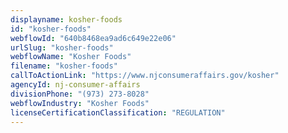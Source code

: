 ```yaml
---
displayname: kosher-foods
id: "kosher-foods"
webflowId: "640b8468ea9ad6c649e22e06"
urlSlug: "kosher-foods"
webflowName: "Kosher Foods"
filename: "kosher-foods"
callToActionLink: "https://www.njconsumeraffairs.gov/kosher"
agencyId: nj-consumer-affairs
divisionPhone: "(973) 273-8028"
webflowIndustry: "Kosher Foods"
licenseCertificationClassification: "REGULATION"
---
```

